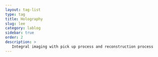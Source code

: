 ```yaml
---
layout: tag-list
type: tag
title: Holography
slug: lee
category: lablog
sidebar: true
order: 2
description: >
   Integral imaging with pick up process and reconstruction process
---
```

